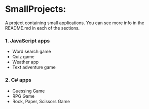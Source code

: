 # SmallProjects:

A project containing small applications.
 You can see more info in the README.md in each of the sections.

### 1. JavaScript apps

- Word search game
- Quiz game
- Weather app
- Text adventure game

### 2. C# apps
- Guessing Game
- RPG Game
- Rock, Paper, Scissors Game
